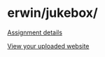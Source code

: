 # erwin/jukebox/

[Assignment details](/homework/jukebox)

[View your uploaded website](http://cfc2017.mpaulweeks.com/students/erwin/jukebox/)
